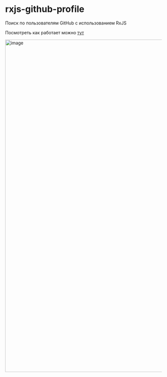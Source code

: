 # rxjs-github-profile
Поиск по пользователям GitHub с использованием RxJS

Посмотреть как работает можно [тут](https://osanwe.dev/rxjs-github-profile/)

<img width="1068" alt="image" src="https://user-images.githubusercontent.com/19801312/197341608-5049e7b1-5958-4a62-88e0-d9a12e7e3b58.png">
